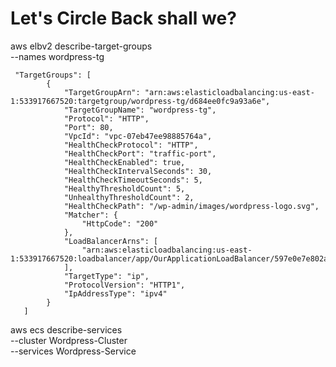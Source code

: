 # Let's Circle Back shall we?

aws elbv2 describe-target-groups \
    --names wordpress-tg

```
 "TargetGroups": [
        {
            "TargetGroupArn": "arn:aws:elasticloadbalancing:us-east-1:533917667520:targetgroup/wordpress-tg/d684ee0fc9a93a6e",
            "TargetGroupName": "wordpress-tg",
            "Protocol": "HTTP",
            "Port": 80,
            "VpcId": "vpc-07eb47ee98885764a",
            "HealthCheckProtocol": "HTTP",
            "HealthCheckPort": "traffic-port",
            "HealthCheckEnabled": true,
            "HealthCheckIntervalSeconds": 30,
            "HealthCheckTimeoutSeconds": 5,
            "HealthyThresholdCount": 5,
            "UnhealthyThresholdCount": 2,
            "HealthCheckPath": "/wp-admin/images/wordpress-logo.svg",
            "Matcher": {
                "HttpCode": "200"
            },
            "LoadBalancerArns": [
                "arn:aws:elasticloadbalancing:us-east-1:533917667520:loadbalancer/app/OurApplicationLoadBalancer/597e0e7e802a7d3f"
            ],
            "TargetType": "ip",
            "ProtocolVersion": "HTTP1",
            "IpAddressType": "ipv4"
        }
   ]   
```    


aws ecs describe-services \
    --cluster Wordpress-Cluster \
    --services Wordpress-Service
